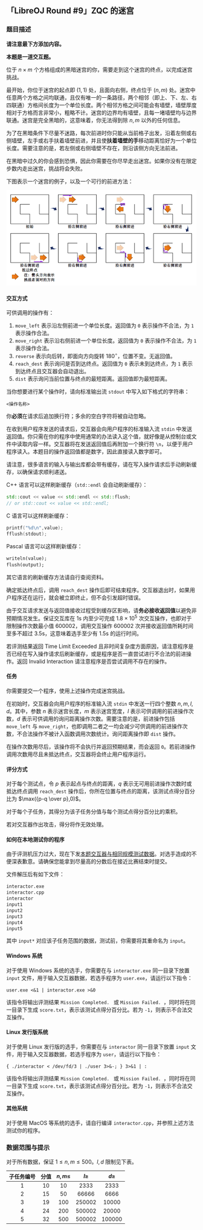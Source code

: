 ## 「LibreOJ Round #9」ZQC 的迷宫

### 题目描述

**请注意最下方添加内容。**

**本题是一道交互题。**

位于 $n\times m$ 个方格组成的黑暗迷宫的你，需要走到这个迷宫的终点，以完成迷宫挑战。

最开始，你位于迷宫的起点即 $(1,1)$ 处，且面向右侧，终点位于 $(n,m)$ 处。迷宫中任意两个方格之间均联通，且仅有唯一的一条路径，两个相邻（即上、下、左、右四联通）方格间长度为一个单位长度。两个相邻方格之间可能会有墙壁，墙壁厚度相对于方格而言非常小，粗略不计。迷宫的边界均有墙壁，且每一堵墙壁均与边界联通。迷宫是完全黑暗的，这意味着，你无法得到除 $n,m$ 以外的任何信息。

为了在黑暗条件下尽量不迷路，每次前进时你只能从当前格子出发，沿着左侧或右侧墙壁，左手或右手扶着墙壁前进，并且使**扶着墙壁的手**移动距离恰好为一个单位长度。需要注意的是，若左侧或右侧墙壁不存在，则沿该侧方向无法前进。

在黑暗中过久的你会感到恐惧，因此你需要在你尽早走出迷宫。如果你没有在限定步数内走出迷宫，挑战将会失败。

下图表示一个迷宫的例子，以及一个可行的前进方法：

![Explanation_LR9A.png](./Explanation_LR9A.png)

#### 交互方式

可供调用的操作有：

1. `move_left` 表示沿左侧前进一个单位长度。返回值为 `0` 表示操作不合法，为 `1` 表示操作合法。
2. `move_right` 表示沿右侧前进一个单位长度。返回值为 `0` 表示操作不合法，为 `1` 表示操作合法。
3. `reverse` 表示向后转，即面向方向旋转 $180^\circ$，位置不变。无返回值。
4. `reach_dest` 表示询问是否到达终点。返回值为 `0` 表示未到达终点，为 `1` 表示到达终点且交互器会自动退出。
5. `dist` 表示询问当前位置与终点的最短距离。返回值即为最短距离。

当你想要进行某个操作时，请向标准输出流 `stdout` 中写入如下格式的字符串：

```plain
<操作名称>
```

你**必须**在请求后追加换行符；多余的空白字符将被自动忽略。

在收到用户程序发送的请求后，交互器会向用户程序的标准输入流 `stdin` 中发送返回值。你只需在你的程序中使用通常的办法读入这个值，就好像是从控制台或文件中读取内容一样。交互器将在发送返回值后再附加一个换行符 `\n`，以便于用户程序读入。本题目的操作返回值都是数字，因此直接读入数字即可。

请注意，很多语言的输入与输出库都会带有缓存，请在写入操作请求后手动刷新缓存，以确保请求顺利递送。

C++ 语言可以这样刷新缓存（`std::endl` 会自动刷新缓存）：

```c++
std::cout << value << std::endl << std::flush;
// or std::cout << value << std::endl;
```

C 语言可以这样刷新缓存：

```c
printf("%d\n",value);
fflush(stdout);
```

Pascal 语言可以这样刷新缓存：

```pascal
writeln(value);
flush(output);
```

其它语言的刷新缓存方法请自行查阅资料。

确定抵达终点后，调用 `reach_dest` 操作后即可结束程序。交互器退出时，如果用户程序还在运行，就会被立即终止，但不会引发超时错误。

由于交互请求发送与返回值接收过程受到缓存区影响，请**务必接收返回值**以避免非预期情况发生。保证交互库在 $1\text{s}$ 内至少可完成 $1.8 \times 10^5$ 次交互操作，也即对于限制操作次数最小值 $600002$，调用交互操作 $600002$ 次并接收返回值所耗时间至多不超过 $3.5\text{s}$，这意味着选手至少有 $1.5\text{s}$ 的运行时间。

若评测结果返回 <span class="status time_limit_exceeded"><i class="clock icon"></i>Time Limit Exceeded</span> 且非时间复杂度方面原因，请注意程序是否已经在写入操作请求后刷新缓存，或是程序是否一直尝试进行不合法的前进操作。返回 <span class="status invalid_interaction"><i class="icon ban"></i>Invalid Interaction</span> 请注意程序是否尝试调用不存在的操作。

#### 任务

你需要提交一个程序，使用上述操作完成迷宫挑战。

在初始时，交互器会向用户程序的标准输入流 `stdin` 中发送一行四个整数 $n, m, l, d$。其中，参数 $n$ 表示迷宫长度，$m$ 表示迷宫宽度，$l$ 表示可供调用的前进操作次数，$d$ 表示可供调用的询问距离操作次数。需要注意的是，前进操作包括 `move_left` 与 `move_right`，也即调用二者之一均会减少可供调用的前进操作次数，不合法操作不被计入函数调用次数统计。询问距离操作即 `dist` 操作。

在操作次数用尽后，该操作将不会执行并返回预期结果，而会返回 `0`。若前进操作调用次数用尽且未抵达终点，交互器将会终止用户程序运行。

#### 评分方式

对于每个测试点，令 $p$ 表示起点与终点的距离，$q$ 表示无可用前进操作次数时或抵达终点调用 `reach_dest` 操作后，你所在位置与终点的距离，该测试点得分百分比为 $\max({p-q \over p},0)$。

对于每个子任务，其得分为该子任务分值与每个测试点得分百分比的乘积。

若对交互器作出攻击，得分将作无效处理。

#### 如何在本地测试你的程序

由于评测机压力过大，现在下发[本题交互器与相同规模测试数据](/contest/32/1/download/additional_file)。对选手造成的不便深表歉意。请确保您能拿到尽量高的分数后在接近比赛结束时提交。

文件解压后有如下文件：

```plain
interactor.exe
interactor.cpp
interactor
input1
input2
input3
input4
input5
```

其中 `input*` 对应该子任务范围的数据，测试前，你需要将其重命名为 `input`。

#### Windows 系统

对于使用 Windows 系统的选手，你需要在与 `interactor.exe` 同一目录下放置 `input` 文件，用于输入交互器数据，若选手程序为 `user.exe`，请运行以下指令：

```plain
user.exe <&1 | interactor.exe >&0
```

该指令将输出评测结果 `Mission Completed. ` 或 `Mission Failed. `，同时将在同一目录下生成 `score.txt`，表示该测试点得分百分比。若为 `-1`，则表示不合法交互操作。

#### Linux 发行版系统

对于使用 Linux 发行版的选手，你需要在与 `interactor` 同一目录下放置 `input` 文件，用于输入交互器数据，若选手程序为 `user`，请运行以下指令：

```plain
{ ./interactor < /dev/fd/3 | ./user 3>&-; } 3>&1 | :
```

该指令将输出评测结果 `Mission Completed. ` 或 `Mission Failed. `，同时将在同一目录下生成 `score.txt`，表示该测试点得分百分比。若为 `-1`，则表示不合法交互操作。

#### 其他系统

对于使用 MacOS 等系统的选手，请自行编译 `interactor.cpp`，并参照上述方法测试你的程序。



### 数据范围与提示

对于所有数据，保证 $1\leq n,m\leq 500$。$l,d$ 限制见下表。

|子任务编号|分值|$n,m\leq$|$l\geq$|$d\geq$|
|:------------:|:----:|:------------:|:--------:|:--------:|
|1|$10$|$10$|$2333$|$2333$|
|2|$15$|$50$|$66666$|$6666$|
|3|$19$|$100$|$250002$|$10000$|
|4|$24$|$200$|$500002$|$20000$|
|5|$32$|$500$|$500002$|$100000$|
